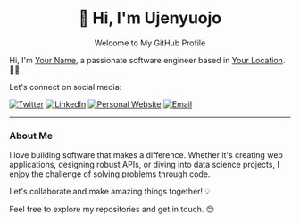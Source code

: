 
<!-- Welcome and Title -->
<h1 align="center">👋 Hi, I'm Ujenyuojo</h1>
<p align="center" style="Color:#00000">Welcome to My GitHub Profile</p>


Hi, I'm [Your Name](https://github.com/your-username), a passionate software engineer based in [Your Location](https://maps.google.com?q=Your%20Location). 👨‍💻

Let's connect on social media:

[![Twitter](https://img.shields.io/twitter/follow/your-twitter-username?style=social)](https://twitter.com/your-twitter-username)
[![LinkedIn](https://img.shields.io/badge/LinkedIn-Connect-blue)](https://www.linkedin.com/in/your-linkedin-username)
[![Personal Website](https://img.shields.io/badge/Website-Visit-brightgreen)](https://your-website.com)
[![Email](https://img.shields.io/badge/Email-Contact%20Me-red)](mailto:egwudaprecious@gmail.com)

---

### About Me

I love building software that makes a difference. Whether it's creating web applications, designing robust APIs, or diving into data science projects, I enjoy the challenge of solving problems through code.

Let's collaborate and make amazing things together! 💡

Feel free to explore my repositories and get in touch. 😊


<!--
**Ujenyhu/Ujenyhu** is a ✨ _special_ ✨ repository because its `README.md` (this file) appears on your GitHub profile.

Here are some ideas to get you started:

- 🔭 I’m currently working on ...
- 🌱 I’m currently learning ...
- 👯 I’m looking to collaborate on ...
- 🤔 I’m looking for help with ...
- 💬 Ask me about ...
- 📫 How to reach me: ...
- 😄 Pronouns: ...
- ⚡ Fun fact: ...
-->
